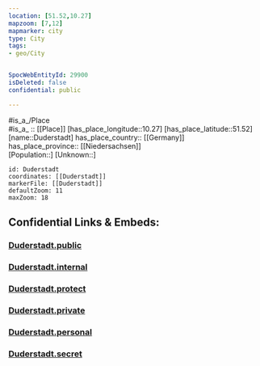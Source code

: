 ```yaml
---
location: [51.52,10.27] 
mapzoom: [7,12] 
mapmarker: city 
type: City
tags:
- geo/City


SpocWebEntityId: 29900
isDeleted: false
confidential: public

---
```

#is_a_/Place  
#is_a_ :: [[Place]] 
[has_place_longitude::10.27] 
[has_place_latitude::51.52] 
[name::Duderstadt] 
has_place_country:: [[Germany]]  
has_place_province:: [[Niedersachsen]]  
[Population::] 
[Unknown::] 


```leaflet
id: Duderstadt
coordinates: [[Duderstadt]] 
markerFile: [[Duderstadt]] 
defaultZoom: 11 
maxZoom: 18
```


## Confidential Links & Embeds: 

### [Duderstadt.public](/_public/\Earth\Continent\Europe\Europe~Central\Germany\Germany~West\Niedersachsen\counties~Niedersachsen\Göttingen\cities~Göttingen\Duderstadt\boroughs~DuderstadtDuderstadt.public.md) 

### [Duderstadt.internal](/_internal/\Earth\Continent\Europe\Europe~Central\Germany\Germany~West\Niedersachsen\counties~Niedersachsen\Göttingen\cities~Göttingen\Duderstadt\boroughs~DuderstadtDuderstadt.internal.md) 

### [Duderstadt.protect](/_protect/\Earth\Continent\Europe\Europe~Central\Germany\Germany~West\Niedersachsen\counties~Niedersachsen\Göttingen\cities~Göttingen\Duderstadt\boroughs~DuderstadtDuderstadt.protect.md) 

### [Duderstadt.private](/_private/\Earth\Continent\Europe\Europe~Central\Germany\Germany~West\Niedersachsen\counties~Niedersachsen\Göttingen\cities~Göttingen\Duderstadt\boroughs~DuderstadtDuderstadt.private.md) 

### [Duderstadt.personal](/_personal/\Earth\Continent\Europe\Europe~Central\Germany\Germany~West\Niedersachsen\counties~Niedersachsen\Göttingen\cities~Göttingen\Duderstadt\boroughs~DuderstadtDuderstadt.personal.md) 

### [Duderstadt.secret](/_secret/\Earth\Continent\Europe\Europe~Central\Germany\Germany~West\Niedersachsen\counties~Niedersachsen\Göttingen\cities~Göttingen\Duderstadt\boroughs~DuderstadtDuderstadt.secret.md)

